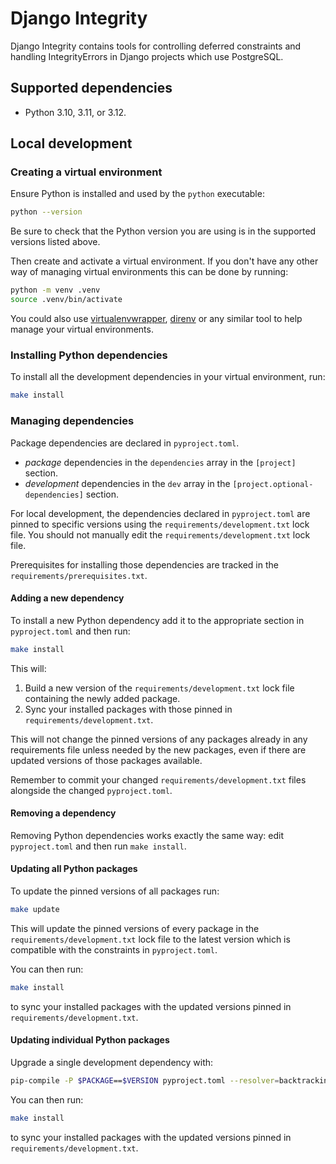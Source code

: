# Django Integrity

Django Integrity contains tools for controlling deferred constraints
and handling IntegrityErrors in Django projects which use PostgreSQL.

## Supported dependencies

- Python 3.10, 3.11, or 3.12.

## Local development

### Creating a virtual environment

Ensure Python is installed and used by the `python` executable:

```sh
python --version
```

Be sure to check that the Python version you are using is in the supported versions listed above.

Then create and activate a virtual environment. If you don't have any other way of managing virtual
environments this can be done by running:

```sh
python -m venv .venv
source .venv/bin/activate
```

You could also use [virtualenvwrapper], [direnv] or any similar tool to help manage your virtual
environments.

### Installing Python dependencies

To install all the development dependencies in your virtual environment, run:

```sh
make install
```

[direnv]: https://direnv.net
[virtualenvwrapper]: https://virtualenvwrapper.readthedocs.io/

### Managing dependencies

Package dependencies are declared in `pyproject.toml`.

- _package_ dependencies in the `dependencies` array in the `[project]` section.
- _development_ dependencies in the `dev` array in the `[project.optional-dependencies]` section.

For local development, the dependencies declared in `pyproject.toml` are pinned to specific
versions using the `requirements/development.txt` lock file.
You should not manually edit the `requirements/development.txt` lock file.

Prerequisites for installing those dependencies are tracked in the `requirements/prerequisites.txt`.


#### Adding a new dependency

To install a new Python dependency add it to the appropriate section in `pyproject.toml` and then
run:

```sh
make install
```

This will:

1. Build a new version of the `requirements/development.txt` lock file containing the newly added
   package.
2. Sync your installed packages with those pinned in `requirements/development.txt`.

This will not change the pinned versions of any packages already in any requirements file unless
needed by the new packages, even if there are updated versions of those packages available.

Remember to commit your changed `requirements/development.txt` files alongside the changed
`pyproject.toml`.

#### Removing a dependency

Removing Python dependencies works exactly the same way: edit `pyproject.toml` and then run
`make install`.

#### Updating all Python packages

To update the pinned versions of all packages run:

```sh
make update
```

This will update the pinned versions of every package in the `requirements/development.txt` lock
file to the latest version which is compatible with the constraints in `pyproject.toml`.

You can then run:

```sh
make install
```

to sync your installed packages with the updated versions pinned in `requirements/development.txt`.

#### Updating individual Python packages

Upgrade a single development dependency with:

```sh
pip-compile -P $PACKAGE==$VERSION pyproject.toml --resolver=backtracking --extra=dev --output-file=requirements/development.txt
```

You can then run:

```sh
make install
```

to sync your installed packages with the updated versions pinned in `requirements/development.txt`.
